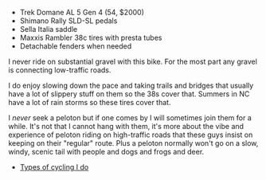 * Trek Domane AL 5 Gen 4 (54, $2000)
* Shimano Rally SLD-SL pedals
* Sella Italia saddle
* Maxxis Rambler 38c tires with presta tubes
* Detachable fenders when needed

I never ride on substantial gravel with this bike. For the most part any gravel is connecting low-traffic roads.

I do enjoy slowing down the pace and taking trails and bridges that usually have a lot of slippery stuff on them so the 38s cover that. Summers in NC have a lot of rain storms so these tires cover that.

I *never* seek a peloton but if one comes by I will sometimes join them for a while. It's not that I cannot hang with them, it's more about the vibe and experience of peloton riding on high-traffic roads that these guys insist on keeping on their "regular" route.  Plus a peloton normally won't go on a slow, windy, scenic tail with people and dogs and frogs and deer.

* [Types of cycling I do](Types%20of%20cycling%20I%20do.md)